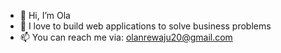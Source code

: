 - 👋 Hi, I’m Ola
- 👀 I love to build web applications to solve business problems
- 📫 You can reach me via: olanrewaju20@gmail.com

<!---
Olanrewaju-dev/Olanrewaju-dev is a ✨ special ✨ repository because its `README.md` (this file) appears on your GitHub profile.
You can click the Preview link to take a look at your changes.
--->
